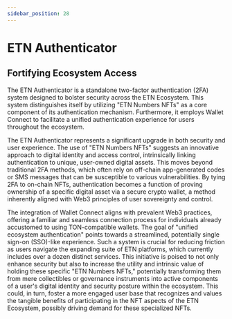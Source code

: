 ```yaml
---
sidebar_position: 28
---
```


# ETN Authenticator

## Fortifying Ecosystem Access

The ETN Authenticator is a standalone two-factor authentication (2FA) system designed to bolster security across the ETN Ecosystem. This system distinguishes itself by utilizing "ETN Numbers NFTs" as a core component of its authentication mechanism. Furthermore, it employs Wallet Connect to facilitate a unified authentication experience for users throughout the ecosystem.

The ETN Authenticator represents a significant upgrade in both security and user experience. The use of "ETN Numbers NFTs" suggests an innovative approach to digital identity and access control, intrinsically linking authentication to unique, user-owned digital assets. This moves beyond traditional 2FA methods, which often rely on off-chain app-generated codes or SMS messages that can be susceptible to various vulnerabilities. By tying 2FA to on-chain NFTs, authentication becomes a function of proving ownership of a specific digital asset via a secure crypto wallet, a method inherently aligned with Web3 principles of user sovereignty and control.

The integration of Wallet Connect aligns with prevalent Web3 practices, offering a familiar and seamless connection process for individuals already accustomed to using TON-compatible wallets. The goal of "unified ecosystem authentication" points towards a streamlined, potentially single sign-on (SSO)-like experience. Such a system is crucial for reducing friction as users navigate the expanding suite of ETN platforms, which currently includes over a dozen distinct services. This initiative is poised to not only enhance security but also to increase the utility and intrinsic value of holding these specific "ETN Numbers NFTs," potentially transforming them from mere collectibles or governance instruments into active components of a user's digital identity and security posture within the ecosystem. This could, in turn, foster a more engaged user base that recognizes and values the tangible benefits of participating in the NFT aspects of the ETN Ecosystem, possibly driving demand for these specialized NFTs.
